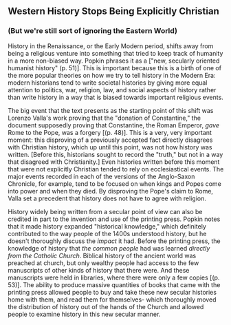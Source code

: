 ## Western History Stops Being Explicitly Christian
### (But we're still sort of ignoring the Eastern World)

History in the Renaissance, or the Early Modern period, shifts away from being a religious venture into something that tried to keep track of humanity in a more non-biased way. Popkin phrases it as a ["new, secularly oriented humanist history" (p. 51)]. This is important because this is a birth of one of the more popular theories on how we try to tell history in the Modern Era: modern historians tend to write societal histories by giving more equal attention to politics, war, religion, law, and social aspects of history rather than write history in a way that is biased towards important religious events.

The big event that the text presents as the starting point of this shift was Lorenzo Valla's work proving that the "donation of Constantine," the document supposedly proving that Constantine, the Roman Emperor, _gave_ Rome to the Pope, was a forgery [(p. 48)]. This is a very, very important moment: this disproving of a previously accepted fact directly disagrees with Christian history, which up until this point, was not how history was written. [Before this, historians sought to record the "truth," but not in a way that disagreed with Christianity.] Even histories written before this moment that were not explicitly Christian tended to rely on ecclesiastical events. The major events recorded in each of the versions of the Anglo-Saxon Chronicle, for example, tend to be focused on when kings and Popes come into power and when they died. By disproving the Pope's claim to Rome, Valla set a precedent that history does not have to agree with religion.

History widely being written from a secular point of view can also be credited in part to the invention and use of the printing press. Popkin notes that it made history expanded "historical knowledge," which definitely contributed to the way people of the 1400s understood history, but he doesn't thoroughly discuss the _impact_ it had. Before the printing press, the knowledge of history that _the common people_ had was learned _directly from the Catholic Church_. Biblical history of the ancient world was preached at church, but only wealthy people had access to the few manuscripts of other kinds of history that there were. And these manuscripts were held in libraries, where there were only a few copies [(p. 53)]. The ability to produce massive quantities of books that came with the printing press allowed people to buy and take these new secular histories home with them, and read them for themselves- which thoroughly moved the distribution of history out of the hands of the Church and allowed people to examine history in this new secular manner.
